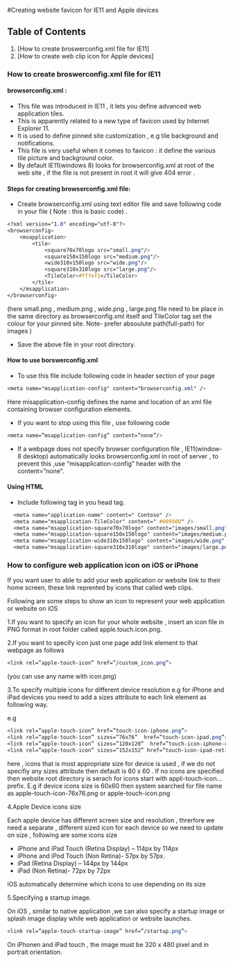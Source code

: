 #Creating website favicon for IE11 and Apple devices

## Table of Contents

1. [How to create broswerconfig.xml file for IE11]
2. [How to create web clip icon for Apple devices]


### How to create broswerconfig.xml file for IE11
#### browserconfig.xml  :
* This file was introduced in IE11 , it lets you define advanced web application tiles.
* This is apparently related to a new type of favicon used by Internet Explorer 11.
* It is used to define pinned site customization , e.g tile background and notifications.
* This file is very useful when it comes to favicon : it define the various tile picture and background color.
* By default IE11(windows 8) looks for browserconfig.xml at root of the web site , if the file is not present in root it will give 404 error .

#### Steps for creating browserconfig.xml file:
* Create browserconfig.xml using text editor file and save following code in your file ( Note : this is basic code) .

```css
<?xml version="1.0" encoding="utf-8"?>
<browserconfig>
    <msapplication>
        <tile>
            <square70x70logo src="small.png"/>
            <square150x150logo src="medium.png"/>
            <wide310x150logo src="wide.png"/>
            <square310x310logo src="large.png"/>
            <TileColor>#fffef1</TileColor>
        </tile>
    </msapplication>
</browserconfig>
```
(here small.png , medium.png , wide.png , large.png  file need to be place in the same directory as browserconfig.xml itself and TileColor tag set the colour for your pinned site.
 Note-  prefer absoulute path(full-path) for images )

* Save the above file in your root directory.

#### How to use borswerconfig.xml
* To use this file include following code in header section of your page

```css
<meta name="msapplication-config" content="browserconfig.xml" />
```
Here misapplication-config defines the name and location of an xml file containing browser configuration elements.

* If you want to stop using this file , use following code
```css
<meta name=”msapplication-config” content=”none”/>
```
* If a webpage does not specify browser configuration file , IE11(window-8 desktop) automatically looks browserconfig.xml in root of server  , to prevent this ,use “misapplication-config” header with the content=”none”.

#### Using HTML

*  Include following tag in you head tag.

```css
  <meta name="application-name" content=" Contoso" />
  <meta name="msapplication-TileColor" content=" #009900" />
  <meta name="msapplication-square70x70logo" content="images/small.png" />
  <meta name="msapplication-square150x150logo" content="images/medium.png" />
  <meta name="msapplication-wide310x150logo" content="images/wide.png" />
  <meta name="msapplication-square310x310logo" content="images/large.png" />
```

### How to configure web application icon on iOS or iPhone

If you want user to able to add your web application or website link to their home screen, these link reprented by icons that called web clips.

Following are some steps to show an icon to represent your web application or website on iOS

1.If you want to specify an icon for your whole website , insert an icon file in PNG format in root folder called apple.touch.icon.png.

2.If you want to specify icon just one page add link element to that webpage as follows

```css
<link rel=”apple-touch-icon” href=”/custom_icon.png”>
```
(you can use any name with icon.png)

3.To specify multiple icons for different device resolution e.g for iPhone and iPad devices you need to add a sizes attribute to each link element as following way.

e.g
```css
<link rel=”apple-touch-icon” href=”touch-icon-iphone.png”>
<link rel=”apple-touch-icon” sizes=”76x76”  href=”touch-icon-ipad.png”>
<link rel=”apple-touch-icon” sizes=”120x120”  href=”touch-icon-iphone-retina.png”>
<link rel=”apple-touch-icon” sizes=”152x152” href=”touch-icon-ipad-retina.png”>
```
here , icons that is most appropriate size for device  is used , if we do not specifiy any sizes attribute then default is 60 x 60 .
If no icons are specified then website root directory is serach for icons start with appli-touch-icon… prefix. E.g  if device icons size is 60x60 then system searched for file name as apple-touch-icon-76x76.png or apple-touch-icon.png

4.Apple Device icons size

Each apple device has different screen size and resolution , threrfore we need a separate  , different sized icon for each device so we need to update on size ,  following are some icons size

*	iPhone and iPad Touch (Retina Display) – 114px by 114px
*	iPhone and iPod Touch (Non Retina)- 57px by 57px.
*	iPad (Retina Display) – 144px by 144px
*	iPad (Non Retina)-  72px by 72px

iOS automatically determine which icons to use depending on its size

5.Specifying a startup image.

On iOS , similar to native application ,we can also specify a startup image or splash image display while web application or website launches.

```css
<link rel=”apple-touch-startup-image” href=”/startup.png”>
```

On iPhonen and iPad touch , the image must be 320 x 480 pixel and in portrait orientation.





